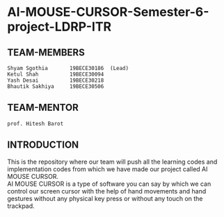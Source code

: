# AI-MOUSE-CURSOR-Semester-6-project-LDRP-ITR

## TEAM-MEMBERS
    Shyam Sgothia       19BECE30186  (Lead)  
    Ketul Shah          19BECE30094  
    Yash Desai          19BECE30218  
    Bhautik Sakhiya     19BECE30506  

## TEAM-MENTOR
    prof. Hitesh Barot

## INTRODUCTION
   This is the repository where our team will push all the learning codes and implementation codes from which we have made our project called AI MOUSE CURSOR.     
   AI MOUSE CURSOR is a type of software you can say by which we can control our screen cursor with the help of hand movements and hand gestures without any physical key press
   or without any touch on the trackpad. 
